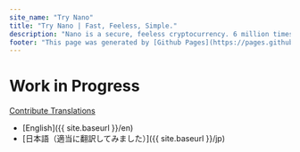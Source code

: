 ```yaml
---
site_name: "Try Nano"
title: "Try Nano | Fast, Feeless, Simple."
description: "Nano is a secure, feeless cryptocurrency. 6 million times greener than Bitcoin. As fast as a credit card. Experience Nano first-hand in under 5 minutes."
footer: "This page was generated by [Github Pages](https://pages.github.com). This site is not affiliated with [nano.org](https://nano.org)."
---
```


# Work in Progress

[Contribute Translations](https://github.com/otonashixav/try-nano/)

* [English]({{ site.baseurl }}/en)
* [日本語（適当に翻訳してみました）]({{ site.baseurl }}/jp)